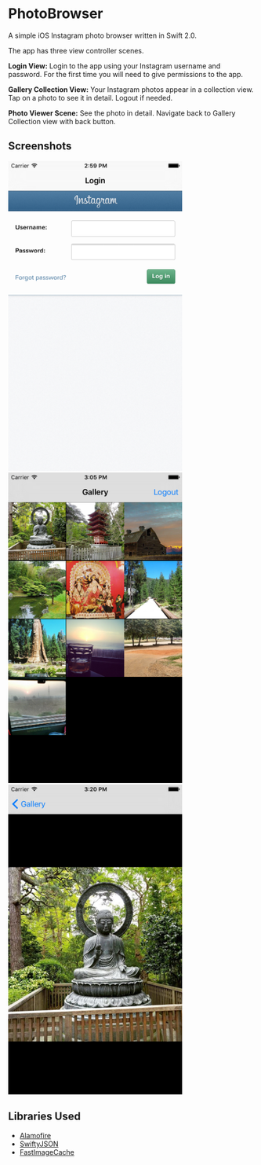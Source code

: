 PhotoBrowser
============

A simple iOS Instagram photo browser written in Swift 2.0.

The app has three view controller scenes.

<b>Login View:</b>
Login to the app using your Instagram username and password. For the first time you will need to give permissions to the app.

<b>Gallery Collection View:</b>
Your Instagram photos appear in a collection view. Tap on a photo to see it in detail. Logout if needed.

<b>Photo Viewer Scene:</b>
See the photo in detail. Navigate back to Gallery Collection view with back button.

## Screenshots

<img src="https://raw.githubusercontent.com/abhijit-mazumdar/PhotoBrowser/master/assets/login.png" width="355"/>
<img src="https://raw.githubusercontent.com/abhijit-mazumdar/PhotoBrowser/master/assets/gallery.png" width="355"/>
<img src="https://raw.githubusercontent.com/abhijit-mazumdar/PhotoBrowser/master/assets/detail.png" width="355"/>


## Libraries Used

- [Alamofire](https://github.com/Alamofire/Alamofire)
- [SwiftyJSON](https://github.com/SwiftyJSON/SwiftyJSON)
- [FastImageCache](https://github.com/path/FastImageCache)




